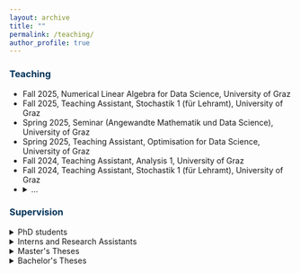 ```yaml
---
layout: archive
title: ""
permalink: /teaching/
author_profile: true
---
```


### <span style="color:rgb(0, 51, 89)"> Teaching

* Fall 2025, Numerical Linear Algebra for Data Science, University of Graz
* Fall 2025, Teaching Assistant, Stochastik 1 (für Lehramt), University of Graz
* Spring 2025, Seminar (Angewandte Mathematik und Data Science), University of Graz
* Spring 2025, Teaching Assistant, Optimisation for Data Science, University of Graz
* Fall 2024, Teaching Assistant, Analysis 1, University of Graz
* Fall 2024, Teaching Assistant, Stochastik 1 (für Lehramt), University of Graz
* <details><summary>...</summary>
  <ul>
  <li> Spring 2024, Teaching Assistant, Schulmathematik Analysis, University of Graz </li>
  <li> Spring 2024, Teaching Assistant, Schulmathematik Stochastik, University of Graz </li>
  <li> Fall 2023, Teaching Assistant, Analysis 1, University of Graz </li>
  <li> Fall 2023, Teaching Assistant, Stochastik 1 (für Lehramt), University of Graz </li>
  <li> Spring 2023, Teaching Assistant, Lineare Algebra 2, University of Graz </li>
  <li> Spring 2023, Teaching Assistant, Stochastik 2 (für Lehramt), University of Graz </li>
  <li> Spring 2020, Teaching Assistant, Numerische Mathematik (EI), Technical University of Munich, online </li>
  <li> Fall 2019, Teaching Assistant, Nonlinear Optimization: Advanced, Technical University of Munich </li>
  <li> Spring 2019, Teaching Assistant, Modern Methods in Nonlinear Optimization (Optimization in Banach Spaces), Technical University of Munich </li>
  <li> Spring 2019, Teaching Assistant, Hauptseminar: Methoden und Anwendungen der Nichtlinearen Optimierung, Technical University of Munich </li>
  <li> Fall 2018, Teaching Assistant, Einführung in Softwaretools zur nichtlinearen Optimierung, Technical University of Munich </li>
  <li> Spring 2018, Lecturer, Ferienkurs Analysis 2, Technical University of Munich </li>
  <li> Fall 2017, Teaching Assistant, Nichtlineare Optimierung: Grundlagen, Technical University of Munich </li>
  <li> Fall 2016, Teaching Assistant, Einführung in Softwaretools zur nichtlinearen Optimierung, Technical University of Munich </li>
  <li> Spring 2016, Teaching Assistant, Hauptseminar: Methoden und Anwendungen der Nichtlinearen Optimierung, Technical University of Munich </li>
  </ul>
  </details>


### <span style="color:rgb(0, 51, 89)"> Supervision

<details><summary>PhD students</summary>
<ul>
<li> since 2022, co-supervision of Ottar Hellan; together with Miroslav Kuchta, Kent-Andre Mardal </li>
</ul>
</details>

<details><summary>Interns and Research Assistants</summary>
<ul>
<li> Spring 2022, Hanne Rokstad, Simula Summer Intern (6 weeks), <i>Image Registration</i> </li>
<li> Spring 2020, Franziska Neumann, Student Research Assistant (2 month), <i>Shape and Topology Optimization</i> </li>
</ul>
</details>

<details><summary>Master's Theses</summary>
<ul>
<li> Spring 2022, together with Henrik Finsberg and Nickolas Forsch; Bendik Steinsvåg Dalen, <i>Characterization of Cardiac Cellular Dynamics Using Physics-Informed Neural Networks</i> </li>
<li> Spring 2021, together with Michael Ulbrich; Leon Baeck, <i>Topology Optimization of the Robust Compliance using the Topological Derivative</i></li>
<li> Spring 2020, together with Michael Ulbrich; Franziska Neumann, <i>Phase Field Approaches for Shape and Topology Optimization</i> </li>
<li> Spring 2018, together with Michael Ulbrich; Lara Senger, <i>Theoretical and Numerical Analysis of a Shape Opitmization Problem for Fluid Mechanics Using a Phase Field Approach</i> </li>
<li> Spring 2017, together with Michael Ulbrich; Dominik Otto, <i>Penalty Schemes and Nonlinear Multigrid Algorithms for the Optimal Control of Elliptic Variational Inequalities</i> </li>
</ul>
</details>

<details><summary>Bachelor's Theses</summary>
<ul> 
<li> Fall 2019, together with Michael Ulbrich; Simon Fuchsgruber, <i>Gauss-Seidel und Jacobi-Proximal ADMM für separable konvexe Probleme</i> </li>
<li> Spring 2016, together with Michael Ulbrich; Johannes Hog, <i>Stochastische Methoden zur Lösung großer Optimierungsprobleme im Maschinellen Lernen</i> </li>
</ul>
</details>


